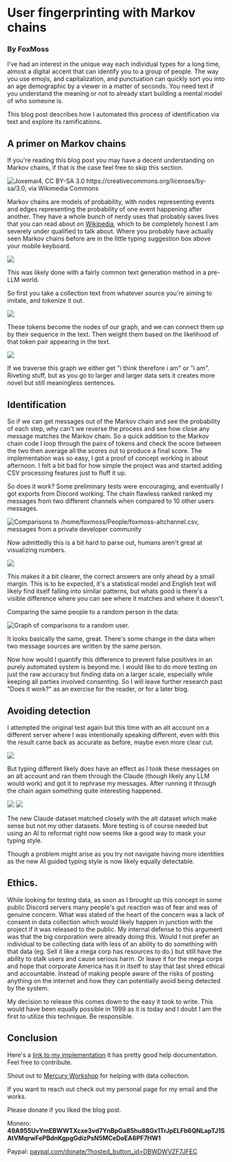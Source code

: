 # User fingerprinting with Markov chains 
### By FoxMoss

I've had an interest in the unique way each individual types for a long time,
almost a digital accent that can identify you to a group of people. The way you
use emojis, and capitalization, and punctuation can quickly sort you into an age
demographic by a viewer in a matter of seconds. You need text if you understand
the meaning or not to already start building a mental model of who someone is.

This blog post describes how I automated this process of identification via
text and explore its ramifications.

## A primer on Markov chains

If you're reading this blog post you may have a decent understanding on
Markov chains, if that is the case feel free to skip this section.

![Joxemai4, CC BY-SA 3.0 <https://creativecommons.org/licenses/by-sa/3.0>, via
Wikimedia Commons](/blog/markovchain.png)

Markov chains are models of probability, with nodes representing events and
edges representing the probability of one event happening after another. They
have a whole bunch of nerdy uses that probably saves lives that you can read
about on [Wikipedia](https://en.wikipedia.org/wiki/Markov_chain), which to be
completely honest I am severely under qualified to talk about. Where you
probably have actually seen Markov chains before are in the little typing
suggestion box above your mobile keyboard. 

![](/blog/suggest.png)

This was likely done with a fairly common text generation method in a pre-LLM
world.

So first you take a collection text from whatever source you're aiming to 
imitate, and tokenize it out.

![](/blog/tokens.png)

These tokens become the nodes of our graph, and we can connect them up by their
sequence in the text. Then weight them based on the likelihood of that token
pair appearing in the text.

![](/blog/probabilities.png)

If we traverse this graph we either get "i think therefore i am" or "i am".
Riveting stuff, but as you go to larger and larger data sets it creates more
novel but still meaningless sentences.

## Identification

So if we can get messages out of the Markov chain and see the probability of
each step, why can't we reverse the process and see how close any message
matches the Markov chain. So a quick addition to the Markov chain code I loop
through the pairs of tokens and check the score between the two then average all
the scores out to produce a final score. The implementation was so easy, I got a
proof of concept working in about afternoon. I felt a bit bad for how simple the
project was and started adding CSV processing features just to fluff it up.

So does it work? Some preliminary tests were encouraging, and eventually I got
exports from Discord working. The chain flawless ranked ranked my messages from
two different channels when compared to 10 other users messages.

![Comparisons to /home/foxmoss/People/foxmoss-altchannel.csv, messages from a
private developer community](/blog/firstresults.png)

Now admittedly this is a bit hard to parse out, humans aren't great at
visualizing numbers.

![](/blog/firstgraph.png)

This makes it a bit clearer, the correct answers are only ahead by a small
margin. This is to be expected, it's a statistical model and English text will
likely find itself falling into similar patterns, but whats good is there's a
visible difference where you can see where it matches and where it doesn't.

Comparing the same people to a random person in the data:

![Graph of comparisons to a random user.](/blog/nocorelationgraph.png)

It looks basically the same, great. There's some change in the data when
two message sources are written by the same person.

Now how would I quantify this difference to prevent false positives in an purely
automated system is beyond me. I would like to do more testing on just the raw
accuracy but finding data on a larger scale, especially while keeping all
parties involved consenting. So I will leave further research past "Does it
work?" as an exercise for the reader, or for a later blog.

## Avoiding detection

I attempted the original test again but this time with an alt account on a
different server where I was intentionally speaking different, even with this
the result came back as accurate as before, maybe even more clear cut.

![](/blog/altgraph.png)

But typing different likely does have an effect as I took
these messages on an alt account and ran them through the Claude (though likely
any LLM would work) and got it to rephrase my messages. After running it through
the chain again something quite interesting happened.

![](/blog/ai.png)
![](/blog/aigraph.png)

The new Claude dataset matched closely with the alt dataset which make sense but
not my other datasets. More testing is of course needed but using an AI to
reformat right now seems like a good way to mask your typing style.

Though a problem might arise as you try not navigate having more identities as
the new AI guided typing style is now likely equally detectable.

## Ethics.

While looking for testing data, as soon as I brought up this concept in some
public Discord servers many people's gut reaction was of fear and was of genuine
concern. What was stated of the heart of the concern was a lack of consent in
data collection which would likely happen in junction with the project if it was
released to the public. My internal defense to this argument was that the big
corporation were already doing this. Would I not prefer an individual to be
collecting data with less of an ability to do something with that data (eg. Sell
it like a mega corp has resources to do.) but still have the ability to stalk
users and cause serious harm. Or leave it for the mega corps and hope that
corporate America has it in itself to stay that last shred ethical and
accountable. Instead of making people aware of the risks of posting anything on
the internet and how they can potentially avoid being detected by the system.

My decision to release this comes down to the easy it took to write. This would
have been equally possible in 1999 as it is today and I doubt I am the first to
utilize this technique. Be responsible.

## Conclusion

Here's a [link to my implementation](https://github.com/FoxMoss/foxmarkov) it
has pretty good help documentation. Feel free to contribute.

Shout out to [Mercury Workshop](https://mercurywork.shop/) for helping with data
collection.

If you want to reach out check out my personal page for my email and the works.

Please donate if you liked the blog post.

Monero: **49A955UvYmEBWWTXcxe3vd7YnBpGa85hu88Gx1TrJpELFb6QNLapTJ1SAtVMqrwFePBdnKgpgGdizPsN5MCeDoEA6PF7HW1**

Paypal: [paypal.com/donate/?hosted_button_id=DBWDWVZF7JFEC](https://www.paypal.com/donate/?hosted_button_id=DBWDWVZF7JFEC)
